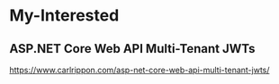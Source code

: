 # My-Interested

## ASP.NET Core Web API Multi-Tenant JWTs
  https://www.carlrippon.com/asp-net-core-web-api-multi-tenant-jwts/
